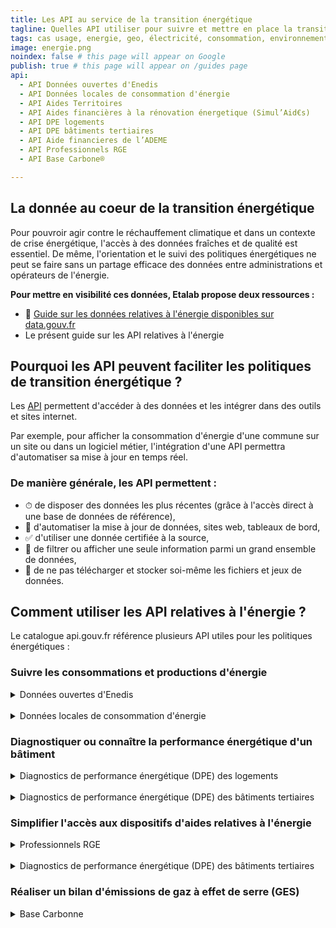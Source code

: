```yaml
---
title: Les API au service de la transition énergétique
tagline: Quelles API utiliser pour suivre et mettre en place la transition énergétque ?
tags: cas usage, energie, geo, électricité, consommation, environnement, gaz, MTES, EDF, GRDF, Enedis, bilan, carbone, ademe, GES, climat
image: energie.png
noindex: false # this page will appear on Google
publish: true # this page will appear on /guides page
api:
  - API Données ouvertes d'Enedis
  - API Données locales de consommation d'énergie
  - API Aides Territoires
  - API Aides financières à la rénovation énergetique (Simul’Aid€s)
  - API DPE logements
  - API DPE bâtiments tertiaires
  - API Aide financieres de l’ADEME
  - API Professionnels RGE
  - API Base Carbone®

---
```


## La donnée au coeur de la transition énergétique

Pour pouvroir agir contre le réchauffement climatique et dans un contexte de crise énergétique, l'accès à des données fraîches et de qualité est essentiel. 
De même, l'orientation et le suivi des politiques énergétiques ne peut se faire sans un partage efficace des données entre administrations et opérateurs de l'énergie.

**Pour mettre en visibilité ces données, Etalab propose deux ressources :**

- 📘 [Guide sur les données relatives à l'énergie disponibles sur data.gouv.fr](https://www.data.gouv.fr/fr/pages/donnees-energie/)
- Le présent guide sur les API relatives à l'énergie

## Pourquoi les API peuvent faciliter les politiques de transition énergétique ?

Les [API](/guides/api-definition) permettent d'accéder à des données et les intégrer dans des outils et sites internet. 

Par exemple, pour afficher la consommation d'énergie d'une commune sur un site ou dans un logiciel métier, l'intégration d'une API permettra d'automatiser sa mise à jour en temps réel.

### De manière générale, les API permettent :
- ⏱ de disposer des données les plus récentes (grâce à l'accès direct à une base de données de référence),
- 🤖 d'automatiser la mise à jour de données, sites web, tableaux de bord,
- ✅ d'utiliser une donnée certifiée à la source,
- 🔎 de filtrer ou afficher une seule information parmi un grand ensemble de données,
- 📂 de ne pas télécharger et stocker soi-même les fichiers et jeux de données.

## Comment utiliser les API relatives à l'énergie ?

Le catalogue api.gouv.fr référence plusieurs API utiles pour les politiques énergétiques :

### Suivre les consommations et productions d'énergie

<details>
<summary>Données ouvertes d'Enedis</summary>
L'API Données ouvertes d'Enedis permet d'accéder aux données sur les productions et consommations d'énergie au niveau national et local, ainsi qu'aux données sur les infrastructures.

<Button href="https://api.gouv.fr/les-api/api-donnees-ouvertes-enedis">Accéder à l'API</Button>
</details>

<br>

<details>
<summary>Données locales de consommation d'énergie</summary>
L'API Données locales de consommation d'énergie permet de suivre la consommation d'électricite, gaz, livraison de chaleur, froid et les ventes de carburants.

<Button href="https://api.gouv.fr/les-api/api-donnees-locales-energie">Accéder à l'API</Button>
</details>

### Diagnostiquer ou connaître la performance énergétique d'un bâtiment

<details>
<summary>Diagnostics de performance énergétique (DPE) des logements</summary>
Cette API donne accès au recensement des diagnostics de performance énergétique (DPE) pour la France entière.


<Button href="https://api.gouv.fr/les-api/api_dpe_logements">Accéder à l'API</Button>
</details>

<br>

<details>
<summary>Diagnostics de performance énergétique (DPE) des bâtiments tertiaires</summary>
Cette API donne accès au recensement des diagnostics de performance énergétique (DPE) des bâtiments tertiaires de la France entière.

<Button href="https://api.gouv.fr/les-api/api_dpe_batiments_publics">Accéder à l'API</Button>
</details>

### Simplifier l'accès aux dispositifs d'aides relatives à l'énergie

<details>
<summary>Professionnels RGE</summary>
Cette API donne accès au recensement des entreprises RGE avec leur domaine de travaux. Elle permet de vérifier si une entreprise est agrée RGEE (Reconnu Garant de l'Environnement).

<Button href="https://api.gouv.fr/les-api/api_professionnels_rge">Accéder à l'API</Button>
</details>

<br>

<details>
<summary>Diagnostics de performance énergétique (DPE) des bâtiments tertiaires</summary>
Cette API donne accès au recensement des diagnostics de performance énergétique (DPE) des bâtiments tertiaires de la France entière.

<Button href="https://api.gouv.fr/les-api/api_dpe_batiments_publics">Accéder à l'API</Button>
</details>

### Réaliser un bilan d'émissions de gaz à effet de serre (GES)

<details>
<summary>Base Carbonne</summary>
La Base Carbone® est une base de données publique de facteurs d'émissions, nécessaires à la réalisation d’un bilan d’émissions de gaz à effet de serre (GES) et plus généralement tout exercice de comptabilité carbone.

<Button href="https://api.gouv.fr/les-api/api_base_carbone">Accéder à l'API</Button>
</details>
